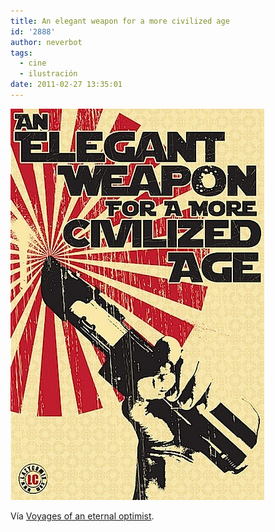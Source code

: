 ```yaml
---
title: An elegant weapon for a more civilized age
id: '2888'
author: neverbot
tags:
  - cine
  - ilustración
date: 2011-02-27 13:35:01
---
```


![201102271334.jpg](./an-elegant-weapon-for-a-more-civilized-age/201102271334.jpg)

Vía [Voyages of an eternal optimist](http://themysticfish.tumblr.com/post/2882597336).